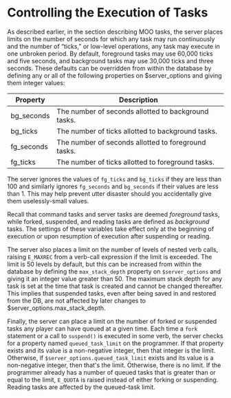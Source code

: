 # Controlling the Execution of Tasks

As described earlier, in the section describing MOO tasks, the server places limits on the number of seconds for which any task may run continuously and the number of “ticks,” or low-level operations, any task may execute in one unbroken period. By default, foreground tasks may use 60,000 ticks and five seconds, and background tasks may use 30,000 ticks and three seconds. These defaults can be overridden from within the database by defining any or all of the following properties on $server_options and giving them integer values:

| Property   | Description                                         |
| ---------- | --------------------------------------------------- |
| bg_seconds | The number of seconds allotted to background tasks. |
| bg_ticks   | The number of ticks allotted to background tasks.   |
| fg_seconds | The number of seconds allotted to foreground tasks. |
| fg_ticks   | The number of ticks allotted to foreground tasks.   |

The server ignores the values of `fg_ticks` and `bg_ticks` if they are less than 100 and similarly ignores `fg_seconds` and `bg_seconds` if their values are less than 1. This may help prevent utter disaster should you accidentally give them uselessly-small values.

Recall that command tasks and server tasks are deemed _foreground_ tasks, while forked, suspended, and reading tasks are defined as _background_ tasks. The settings of these variables take effect only at the beginning of execution or upon resumption of execution after suspending or reading.

The server also places a limit on the number of levels of nested verb calls, raising `E_MAXREC` from a verb-call expression if the limit is exceeded. The limit is 50 levels by default, but this can be increased from within the database by defining the `max_stack_depth` property on `$server_options` and giving it an integer value greater than 50. The maximum stack depth for any task is set at the time that task is created and cannot be changed thereafter. This implies that suspended tasks, even after being saved in and restored from the DB, are not affected by later changes to $server_options.max_stack_depth.

Finally, the server can place a limit on the number of forked or suspended tasks any player can have queued at a given time. Each time a `fork` statement or a call to `suspend()` is executed in some verb, the server checks for a property named `queued_task_limit` on the programmer. If that property exists and its value is a non-negative integer, then that integer is the limit. Otherwise, if `$server_options.queued_task_limit` exists and its value is a non-negative integer, then that's the limit. Otherwise, there is no limit. If the programmer already has a number of queued tasks that is greater than or equal to the limit, `E_QUOTA` is raised instead of either forking or suspending. Reading tasks are affected by the queued-task limit.
